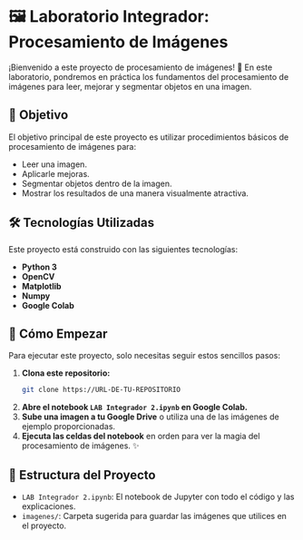 # 🖼️ Laboratorio Integrador: Procesamiento de Imágenes

¡Bienvenido a este proyecto de procesamiento de imágenes! 🚀 En este laboratorio, pondremos en práctica los fundamentos del procesamiento de imágenes para leer, mejorar y segmentar objetos en una imagen.

## 🎯 Objetivo

El objetivo principal de este proyecto es utilizar procedimientos básicos de procesamiento de imágenes para:

* Leer una imagen.
* Aplicarle mejoras.
* Segmentar objetos dentro de la imagen.
* Mostrar los resultados de una manera visualmente atractiva.

## 🛠️ Tecnologías Utilizadas

Este proyecto está construido con las siguientes tecnologías:

* **Python 3**
* **OpenCV**
* **Matplotlib**
* **Numpy**
* **Google Colab**

## 🚀 Cómo Empezar

Para ejecutar este proyecto, solo necesitas seguir estos sencillos pasos:

1.  **Clona este repositorio:**
    ```bash
    git clone https://URL-DE-TU-REPOSITORIO
    ```
2.  **Abre el notebook `LAB Integrador 2.ipynb` en Google Colab.**
3.  **Sube una imagen a tu Google Drive** o utiliza una de las imágenes de ejemplo proporcionadas.
4.  **Ejecuta las celdas del notebook** en orden para ver la magia del procesamiento de imágenes. ✨

## 📂 Estructura del Proyecto

* `LAB Integrador 2.ipynb`: El notebook de Jupyter con todo el código y las explicaciones.
* `imagenes/`: Carpeta sugerida para guardar las imágenes que utilices en el proyecto.